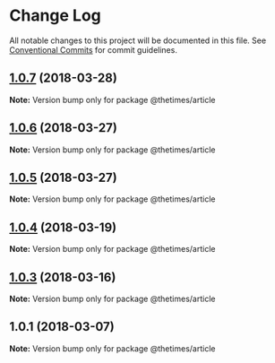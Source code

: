 # Change Log

All notable changes to this project will be documented in this file.
See [Conventional Commits](https://conventionalcommits.org) for commit guidelines.

<a name="1.0.7"></a>
## [1.0.7](https://github.com/newsuk/times-xnative/compare/@thetimes/article@1.0.6...@thetimes/article@1.0.7) (2018-03-28)




**Note:** Version bump only for package @thetimes/article

<a name="1.0.6"></a>
## [1.0.6](https://github.com/newsuk/times-xnative/compare/@thetimes/article@1.0.5...@thetimes/article@1.0.6) (2018-03-27)




**Note:** Version bump only for package @thetimes/article

<a name="1.0.5"></a>
## [1.0.5](https://github.com/newsuk/times-xnative/compare/@thetimes/article@1.0.4...@thetimes/article@1.0.5) (2018-03-27)




**Note:** Version bump only for package @thetimes/article

<a name="1.0.4"></a>
## [1.0.4](https://github.com/newsuk/times-xnative/compare/@thetimes/article@1.0.3...@thetimes/article@1.0.4) (2018-03-19)




**Note:** Version bump only for package @thetimes/article

<a name="1.0.3"></a>
## [1.0.3](https://github.com/newsuk/times-xnative/compare/@thetimes/article@1.0.1...@thetimes/article@1.0.3) (2018-03-16)




**Note:** Version bump only for package @thetimes/article

<a name="1.0.1"></a>
## 1.0.1 (2018-03-07)




**Note:** Version bump only for package @thetimes/article
